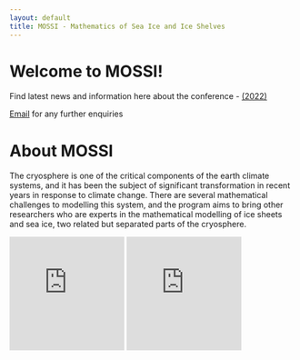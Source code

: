 ```yaml
---
layout: default
title: MOSSI - Mathematics of Sea Ice and Ice Shelves
---
```


<h1> Welcome to MOSSI!</h1>
<div class="blurb">
	<p>Find latest news and information here about the conference - <a href="https://mossi-conf.github.io/MOSSI-22/index.html" >(2022)</a></p>
	<p> <a href="mossi-conf@gmail.com">Email</a> for any further enquiries</p>
</div><!-- /.blurb -->


<h1>About MOSSI</h1>
<div class="blurb">
	<p>The cryosphere is one of the critical components of the earth climate systems, and it has been the subject of significant transformation in recent years in response to climate change. There are several mathematical challenges to modelling this system, and the program aims to bring other researchers who are experts in the mathematical modelling of ice sheets and sea ice, two related but separated parts of the cryosphere.</p>
</div>
<div class="video_wrapper">
<iframe width="40%" height="200" src="https://www.youtube.com/watch?v=y5z-wXI4l90" frameborder="0" allowfullscreen></iframe>
<iframe width="40%" height="200" src="https://www.youtube.com/watch?v=Vj1G9gqhkYA" frameborder="0" allowfullscreen></iframe>
</div>



<!--
  <ul class="posts">
   {% for post in site.posts %}
   <li><span>{{ post.date | date_to_string }}</span> » <a href="{{ post.url }}" title="{{ post.title }}">{{ post.title }}</a></li>
   {% endfor %}
  </ul>
-->

<!--
  <a class="twitter-timeline"
   href="https://twitter.com/KOZWaves?ref_src=twsrc%5Etfw"
   data-width="600"
   data-height="450"
   data-chrome="nofooter noscrollbar noborders transparent"
   data-tweet-limit="3">KOZWaves Tweets</a>
  <script async src="https://platform.twitter.com/widgets.js" charset="utf-8"></script>
-->

